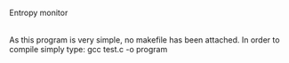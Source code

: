 ######
Entropy monitor
######
As this program is very simple, no makefile has been attached.
In order to compile simply type:
	gcc test.c -o program
